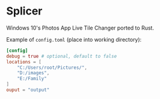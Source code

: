 # Splicer

Windows 10's Photos App Live Tile Changer ported to Rust.

Example of `config.toml` (place into working directory):
```toml
[config]
debug = true # optional, default to false
locations = [
    "C:/Users/root/Pictures/",
    "D:/images",
    "E:/Family"
]
ouput = "output"
```
